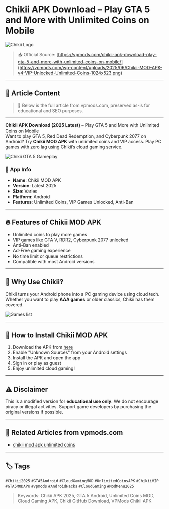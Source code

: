 # Chikii APK Download – Play GTA 5 and More with Unlimited Coins on Mobile

![Chikii Logo](https://vpmods.com/wp-content/uploads/2025/06/Chikii-MOD-APK-for-Android-Safe-Download-Guide-VIP-Coins-Unlocked-150x150.png)

> 📥 Official Source: [https://vpmods.com/chikii-apk-download-play-gta-5-and-more-with-unlimited-coins-on-mobile/](https://vpmods.com/wp-content/uploads/2025/06/Chikii-MOD-APK-v4-VIP-Unlocked-Unlimited-Coins-1024x523.png)

---

## 📝 Article Content

> 📌 Below is the full article from vpmods.com, preserved as-is for educational and SEO purposes.

---

**Chikii APK Download (2025 Latest)** – Play GTA 5 and More with Unlimited Coins on Mobile  
Want to play GTA 5, Red Dead Redemption, and Cyberpunk 2077 on Android? Try **Chikii MOD APK** with unlimited coins and VIP access. Play PC games with zero lag using Chikii’s cloud gaming service.

![Chikii GTA 5 Gameplay](https://vpmods.com/chikii-mod-apk-v4-vip-unlocked-unlimited-coins/)

### 📌 App Info

- **Name**: Chikii MOD APK  
- **Version**: Latest 2025  
- **Size**: Varies  
- **Platform**: Android  
- **Features**: Unlimited Coins, VIP Games Unlocked, Anti-Ban  

---

## 🔥 Features of Chikii MOD APK

- Unlimited coins to play more games
- VIP games like GTA V, RDR2, Cyberpunk 2077 unlocked
- Anti-Ban enabled
- Ad-Free gaming experience
- No time limit or queue restrictions
- Compatible with most Android versions

---

## 🧠 Why Use Chikii?

Chikii turns your Android phone into a PC gaming device using cloud tech. Whether you want to play **AAA games** or older classics, Chikii has them covered.

![Games list](https://vpmods.com/wp-content/uploads/2023/11/chikii-gta5-rdr2-mortal-kombat.webp)

---

## 📲 How to Install Chikii MOD APK

1. Download the APK from [here](https://vpmods.com/chikii-apk-download-play-gta-5-and-more-with-unlimited-coins-on-mobile/)
2. Enable "Unknown Sources" from your Android settings
3. Install the APK and open the app
4. Sign in or play as guest
5. Enjoy unlimited cloud gaming!

---

## ⚠️ Disclaimer

This is a modified version for **educational use only**. We do not encourage piracy or illegal activities. Support game developers by purchasing the original versions if possible.

---

## 🔗 Related Articles from vpmods.com

- [chikii mod apk  unlimited coins](https://vpmods.com/chikii-mod-apk-unlimited-coins-and-vip-the-ultimate-cloud-gaming-experience-on-mobile/)

---

## 🏷️ Tags

`#Chikii2025` `#GTA5Android` `#CloudGamingMOD` `#UnlimitedCoinsAPK` `#ChikiiVIP` `#GTA5MODAPK` `#vpmods` `#AndroidHacks` `#CloudGaming` `#ModMenu2025`

> Keywords: Chikii APK 2025, GTA 5 Android, Unlimited Coins MOD, Cloud Gaming APK, Chikii GitHub Download, VPMods Chikii APK
